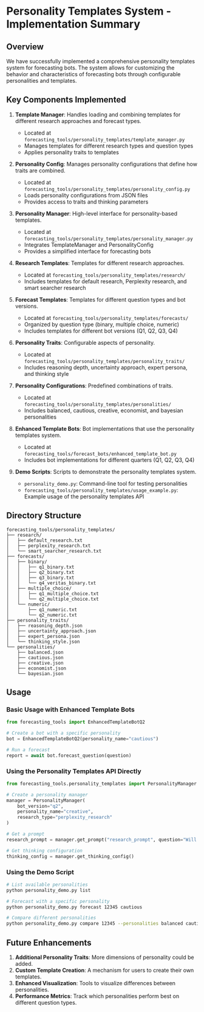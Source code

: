 # Personality Templates System - Implementation Summary

## Overview

We have successfully implemented a comprehensive personality templates system for forecasting bots. The system allows for customizing the behavior and characteristics of forecasting bots through configurable personalities and templates.

## Key Components Implemented

1. **Template Manager**: Handles loading and combining templates for different research approaches and forecast types.
   - Located at `forecasting_tools/personality_templates/template_manager.py`
   - Manages templates for different research types and question types
   - Applies personality traits to templates

2. **Personality Config**: Manages personality configurations that define how traits are combined.
   - Located at `forecasting_tools/personality_templates/personality_config.py`
   - Loads personality configurations from JSON files
   - Provides access to traits and thinking parameters

3. **Personality Manager**: High-level interface for personality-based templates.
   - Located at `forecasting_tools/personality_templates/personality_manager.py`
   - Integrates TemplateManager and PersonalityConfig
   - Provides a simplified interface for forecasting bots

4. **Research Templates**: Templates for different research approaches.
   - Located at `forecasting_tools/personality_templates/research/`
   - Includes templates for default research, Perplexity research, and smart searcher research

5. **Forecast Templates**: Templates for different question types and bot versions.
   - Located at `forecasting_tools/personality_templates/forecasts/`
   - Organized by question type (binary, multiple choice, numeric)
   - Includes templates for different bot versions (Q1, Q2, Q3, Q4)

6. **Personality Traits**: Configurable aspects of personality.
   - Located at `forecasting_tools/personality_templates/personality_traits/`
   - Includes reasoning depth, uncertainty approach, expert persona, and thinking style

7. **Personality Configurations**: Predefined combinations of traits.
   - Located at `forecasting_tools/personality_templates/personalities/`
   - Includes balanced, cautious, creative, economist, and bayesian personalities

8. **Enhanced Template Bots**: Bot implementations that use the personality templates system.
   - Located at `forecasting_tools/forecast_bots/enhanced_template_bot.py`
   - Includes bot implementations for different quarters (Q1, Q2, Q3, Q4)

9. **Demo Scripts**: Scripts to demonstrate the personality templates system.
   - `personality_demo.py`: Command-line tool for testing personalities
   - `forecasting_tools/personality_templates/usage_example.py`: Example usage of the personality templates API

## Directory Structure

```
forecasting_tools/personality_templates/
├── research/
│   ├── default_research.txt
│   ├── perplexity_research.txt
│   └── smart_searcher_research.txt
├── forecasts/
│   ├── binary/
│   │   ├── q1_binary.txt
│   │   ├── q2_binary.txt 
│   │   ├── q3_binary.txt
│   │   └── q4_veritas_binary.txt
│   ├── multiple_choice/
│   │   ├── q1_multiple_choice.txt
│   │   └── q2_multiple_choice.txt
│   └── numeric/
│       ├── q1_numeric.txt
│       └── q2_numeric.txt
├── personality_traits/
│   ├── reasoning_depth.json
│   ├── uncertainty_approach.json
│   ├── expert_persona.json
│   └── thinking_style.json
└── personalities/
    ├── balanced.json
    ├── cautious.json
    ├── creative.json
    ├── economist.json
    └── bayesian.json
```

## Usage

### Basic Usage with Enhanced Template Bots

```python
from forecasting_tools import EnhancedTemplateBotQ2

# Create a bot with a specific personality
bot = EnhancedTemplateBotQ2(personality_name="cautious")

# Run a forecast
report = await bot.forecast_question(question)
```

### Using the Personality Templates API Directly

```python
from forecasting_tools.personality_templates import PersonalityManager

# Create a personality manager
manager = PersonalityManager(
    bot_version="q2",
    personality_name="creative",
    research_type="perplexity_research"
)

# Get a prompt
research_prompt = manager.get_prompt("research_prompt", question="Will AI safety become a major political issue by 2025?")

# Get thinking configuration
thinking_config = manager.get_thinking_config()
```

### Using the Demo Script

```bash
# List available personalities
python personality_demo.py list

# Forecast with a specific personality
python personality_demo.py forecast 12345 cautious

# Compare different personalities
python personality_demo.py compare 12345 --personalities balanced cautious creative
```

## Future Enhancements

1. **Additional Personality Traits**: More dimensions of personality could be added.
2. **Custom Template Creation**: A mechanism for users to create their own templates.
3. **Enhanced Visualization**: Tools to visualize differences between personalities.
4. **Performance Metrics**: Track which personalities perform best on different question types. 